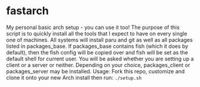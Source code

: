 # fastarch
My personal basic arch setup - you can use it too!
The purpose of this script is to quickly install all the tools that I expect to have on every single one of machines. All systems will install paru and git as well as all packages listed in packages_base. If packages_base contains fish (which it does by default), then the fish config will be copied over and fish will be set as the default shell for current user. You will be asked whether you are setting up a client or a server or neither. Depending on your choice, packages_client or packages_server may be installed.
Usage:
Fork this repo, customize and clone it onto your new Arch install then run:
`./setup.sh`
